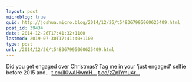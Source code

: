 ```yaml
---
layout: post
microblog: true
guid: http://joshua.micro.blog/2014/12/26/t548367995060625409.html
post_id: 39434
date: 2014-12-26T17:41:32+1100
lastmod: 2019-07-30T17:41:40+1100
type: post
url: /2014/12/26/t548367995060625409.html
---
```

Did you get engaged over Christmas? Tag me in your 'just engaged' selfie before 2015 and... [t.co/lI0wAHwmH...](http://t.co/lI0wAHwmHJ) [t.co/zZplYmu4r...](http://t.co/zZplYmu4rb)
